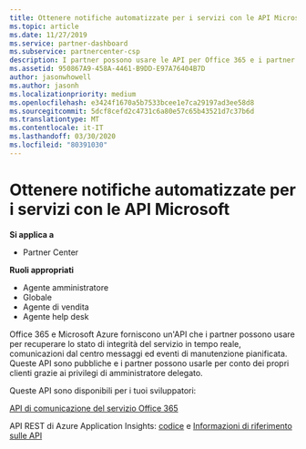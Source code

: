 ```yaml
---
title: Ottenere notifiche automatizzate per i servizi con le API Microsoft
ms.topic: article
ms.date: 11/27/2019
ms.service: partner-dashboard
ms.subservice: partnercenter-csp
description: I partner possono usare le API per Office 365 e i partner Microsoft Azure per l'integrità dei servizi in tempo reale, le comunicazioni del centro messaggi e gli eventi di manutenzione pianificata.
ms.assetid: 950867A9-458A-4461-B9DD-E97A76404B7D
author: jasonwhowell
ms.author: jasonh
ms.localizationpriority: medium
ms.openlocfilehash: e3424f1670a5b7533bcee1e7ca29197ad3ee58d8
ms.sourcegitcommit: 5dcf8cefd2c4731c6a80e57c65b43521d7c37b6d
ms.translationtype: MT
ms.contentlocale: it-IT
ms.lasthandoff: 03/30/2020
ms.locfileid: "80391030"
---
```

# <a name="get-automated-service-notifications-with-our-apis"></a>Ottenere notifiche automatizzate per i servizi con le API Microsoft

**Si applica a**

-  Partner Center

**Ruoli appropriati**

- Agente amministratore
- Globale 
- Agente di vendita
- Agente help desk

Office 365 e Microsoft Azure forniscono un'API che i partner possono usare per recuperare lo stato di integrità del servizio in tempo reale, comunicazioni dal centro messaggi ed eventi di manutenzione pianificata. Queste API sono pubbliche e i partner possono usarle per conto dei propri clienti grazie ai privilegi di amministratore delegato.

Queste API sono disponibili per i tuoi sviluppatori:

[API di comunicazione del servizio Office 365](https://go.microsoft.com/fwlink/p/?LinkId=616899)

API REST di Azure Application Insights: [codice](https://go.microsoft.com/fwlink/p/?LinkId=617299) e [Informazioni di riferimento sulle API](https://go.microsoft.com/fwlink/p/?LinkId=617300)

 

 




